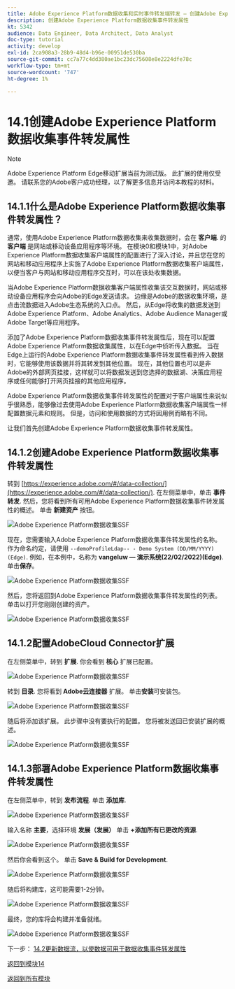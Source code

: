```yaml
---
title: Adobe Experience Platform数据收集和实时事件转发端转发 — 创建Adobe Experience Platform数据收集事件转发属性
description: 创建Adobe Experience Platform数据收集事件转发属性
kt: 5342
audience: Data Engineer, Data Architect, Data Analyst
doc-type: tutorial
activity: develop
exl-id: 2ca908a3-28b9-48d4-b96e-00951de530ba
source-git-commit: cc7a77c4dd380ae1bc23dc75608e8e2224dfe78c
workflow-type: tm+mt
source-wordcount: '747'
ht-degree: 1%

---
```


# 14.1创建Adobe Experience Platform数据收集事件转发属性

>[!NOTE]
>
>Adobe Experience Platform Edge移动扩展当前为测试版。 此扩展的使用仅受邀。 请联系您的Adobe客户成功经理，以了解更多信息并访问本教程的材料。

## 14.1.1什么是Adobe Experience Platform数据收集事件转发属性？

通常，使用Adobe Experience Platform数据收集来收集数据时，会在 **客户端**. 的 **客户端** 是网站或移动设备应用程序等环境。 在模块0和模块1中，对Adobe Experience Platform数据收集客户端属性的配置进行了深入讨论，并且您在您的网站和移动应用程序上实施了Adobe Experience Platform数据收集客户端属性，以便当客户与网站和移动应用程序交互时，可以在该处收集数据。

当Adobe Experience Platform数据收集客户端属性收集该交互数据时，网站或移动设备应用程序会向Adobe的Edge发送请求。 边缘是Adobe的数据收集环境，是点击流数据进入Adobe生态系统的入口点。 然后，从Edge将收集的数据发送到Adobe Experience Platform、Adobe Analytics、Adobe Audience Manager或Adobe Target等应用程序。

添加了Adobe Experience Platform数据收集事件转发属性后，现在可以配置Adobe Experience Platform数据收集属性，以在Edge中侦听传入数据。 当在Edge上运行的Adobe Experience Platform数据收集事件转发属性看到传入数据时，它能够使用该数据并将其转发到其他位置。 现在，其他位置也可以是非Adobe的外部网页挂接，这样就可以将数据发送到您选择的数据湖、决策应用程序或任何能够打开网页挂接的其他应用程序。

Adobe Experience Platform数据收集事件转发属性的配置对于客户端属性来说似乎很熟悉，能够像过去使用Adobe Experience Platform数据收集客户端属性一样配置数据元素和规则。 但是，访问和使用数据的方式将因用例而略有不同。

让我们首先创建Adobe Experience Platform数据收集事件转发属性。

## 14.1.2创建Adobe Experience Platform数据收集事件转发属性

转到 [https://experience.adobe.com/#/data-collection/](https://experience.adobe.com/#/data-collection/). 在左侧菜单中，单击 **事件转发**. 然后，您将看到所有可用Adobe Experience Platform数据收集事件转发属性的概述。 单击 **新建资产** 按钮。

![Adobe Experience Platform数据收集SSF](./images/launchhome.png)

现在，您需要输入Adobe Experience Platform数据收集事件转发属性的名称。 作为命名约定，请使用 `--demoProfileLdap-- - Demo System (DD/MM/YYYY) (Edge)`. 例如，在本例中，名称为 **vangeluw — 演示系统(22/02/2022)(Edge)**. 单击&#x200B;**保存**。

![Adobe Experience Platform数据收集SSF](./images/ssf1.png)

然后，您将返回到Adobe Experience Platform数据收集事件转发属性的列表。 单击以打开您刚刚创建的资产。

![Adobe Experience Platform数据收集SSF](./images/ssf2.png)

## 14.1.2配置AdobeCloud Connector扩展

在左侧菜单中，转到 **扩展**. 你会看到 **核心** 扩展已配置。

![Adobe Experience Platform数据收集SSF](./images/ssf3.png)

转到 **目录**. 您将看到 **Adobe云连接器** 扩展。 单击&#x200B;**安装**&#x200B;可安装包。

![Adobe Experience Platform数据收集SSF](./images/ssf4.png)

随后将添加该扩展。 此步骤中没有要执行的配置。 您将被发送回已安装扩展的概述。

![Adobe Experience Platform数据收集SSF](./images/ssf5.png)

## 14.1.3部署Adobe Experience Platform数据收集事件转发属性

在左侧菜单中，转到 **发布流程**. 单击 **添加库**.

![Adobe Experience Platform数据收集SSF](./images/ssf6.png)

输入名称 **主要**，选择环境 **发展（发展）** 单击 **+添加所有已更改的资源**.

![Adobe Experience Platform数据收集SSF](./images/ssf7.png)

然后你会看到这个。 单击 **Save &amp; Build for Development**.

![Adobe Experience Platform数据收集SSF](./images/ssf8.png)

随后将构建库，这可能需要1-2分钟。

![Adobe Experience Platform数据收集SSF](./images/ssf9.png)

最终，您的库将会构建并准备就绪。

![Adobe Experience Platform数据收集SSF](./images/ssf10.png)

下一步： [14.2更新数据流，以使数据可用于数据收集事件转发属性](./ex2.md)

[返回到模块14](./aep-data-collection-ssf.md)

[返回到所有模块](./../../overview.md)
